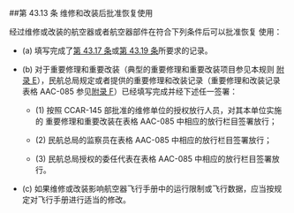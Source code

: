 ##第 43.13 条	维修和改装后批准恢复使用

经过维修或改装的航空器或者航空器部件在符合下列条件后可以批准恢复 使用：

- (a) 填写完成了[第 43.17 条](CCAR.43.17.MD)或[第 43.19 条](CCAR.43.19.MD)所要求的记录。

- (b) 对于重要修理和重要改装（典型的重要修理和重要改装项目参见本规则 [附录 E](附录E.MD)），民航总局规定或者提供的重要修理和改装记录（重要修理和改装记录 表格 AAC-085 参见[附录 F](附录F.MD)）已经填写完成并经下述任一签署：

  + (1)   按照 CCAR-145 部批准的维修单位的授权放行人员，对其本单位实施的 重要修理和重要改装在表格 AAC-085 中相应的放行栏目签署放行；

  + (2)   民航总局的监察员在表格 AAC-085 中相应的放行栏目签署放行；

  + (3)   民航总局授权的委任代表在表格 AAC-085 中相应的放行栏目签署放行。 

- (c) 如果维修或改装影响航空器飞行手册中的运行限制或飞行数据，应当按规定对飞行手册进行适当的修改。

